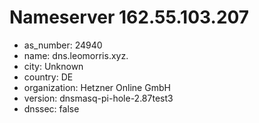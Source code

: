 # Nameserver 162.55.103.207

* as_number: 24940
* name: dns.leomorris.xyz.
* city: Unknown
* country: DE
* organization: Hetzner Online GmbH
* version: dnsmasq-pi-hole-2.87test3
* dnssec: false
